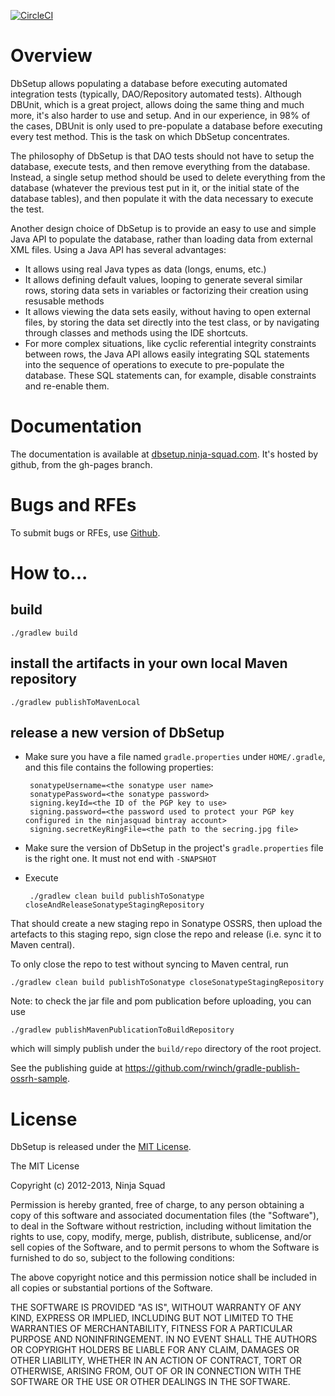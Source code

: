 [![CircleCI](https://circleci.com/gh/Ninja-Squad/DbSetup.svg?style=svg)](https://circleci.com/gh/Ninja-Squad/DbSetup)

# Overview

DbSetup allows populating a database before executing automated integration tests (typically, DAO/Repository automated tests). 
Although DBUnit, which is a great project, allows doing the same thing and much more, it's also harder to use and setup. 
And in our experience, in 98% of the cases, DBUnit is only used to pre-populate a database before executing every test method. 
This is the task on which DbSetup concentrates.

The philosophy of DbSetup is that DAO tests should not have to setup the database, execute tests, and then remove everything from the database. 
Instead, a single setup method should be used to delete everything from the database (whatever the previous test put in it, or the initial state 
of the database tables), and then populate it with the data necessary to execute the test.

Another design choice of DbSetup is to provide an easy to use and simple Java API to populate the database, rather than loading data from external 
XML files. Using a Java API has several advantages:

   - It allows using real Java types as data (longs, enums, etc.)
   - It allows defining default values, looping to generate several similar rows, storing data sets in variables or factorizing their 
     creation using resusable methods
   - It allows viewing the data sets easily, without having to open external files, by storing the data set directly into the test class, 
     or by navigating through classes and methods using the IDE shortcuts.
   - For more complex situations, like cyclic referential integrity constraints between rows, the Java API allows easily integrating SQL 
     statements into the sequence of operations to execute to pre-populate the database. These SQL statements can, for example, disable 
     constraints and re-enable them.

# Documentation

The documentation is available at [dbsetup.ninja-squad.com](http://dbsetup.ninja-squad.com). It's hosted by github,
from the gh-pages branch.

# Bugs and RFEs

To submit bugs or RFEs, use [Github](https://github.com/Ninja-Squad/DbSetup/issues).

# How to...
## build

    ./gradlew build

## install the artifacts in your own local Maven repository
    
    ./gradlew publishToMavenLocal
    
## release a new version of DbSetup

 - Make sure you have a file named `gradle.properties` under `HOME/.gradle`, and this file contains the following 
properties:

        sonatypeUsername=<the sonatype user name>
        sonatypePassword=<the sonatype password>       
        signing.keyId=<the ID of the PGP key to use>
        signing.password=<the password used to protect your PGP key configured in the ninjasquad bintray account>
        signing.secretKeyRingFile=<the path to the secring.jpg file>

 - Make sure the version of DbSetup in the project's `gradle.properties` file is the right one. It must not end with `-SNAPSHOT`
 - Execute
 
        ./gradlew clean build publishToSonatype closeAndReleaseSonatypeStagingRepository
        
That should create a new staging repo in Sonatype OSSRS, then upload the artefacts to this staging repo, 
sign close the repo and release (i.e. sync it to Maven central).

To only close the repo to test without syncing to Maven central, run

    ./gradlew clean build publishToSonatype closeSonatypeStagingRepository

Note: to check the jar file and pom publication before uploading, you can use 

    ./gradlew publishMavenPublicationToBuildRepository
    
which will simply publish under the `build/repo` directory of the root project.

See the publishing guide at https://github.com/rwinch/gradle-publish-ossrh-sample.

# License

DbSetup is released under the [MIT License](http://en.wikipedia.org/wiki/MIT_License).

The MIT License

Copyright (c) 2012-2013, Ninja Squad

Permission is hereby granted, free of charge, to any person obtaining a copy
of this software and associated documentation files (the "Software"), to deal
in the Software without restriction, including without limitation the rights
to use, copy, modify, merge, publish, distribute, sublicense, and/or sell
copies of the Software, and to permit persons to whom the Software is
furnished to do so, subject to the following conditions:

The above copyright notice and this permission notice shall be included in
all copies or substantial portions of the Software.

THE SOFTWARE IS PROVIDED "AS IS", WITHOUT WARRANTY OF ANY KIND, EXPRESS OR
IMPLIED, INCLUDING BUT NOT LIMITED TO THE WARRANTIES OF MERCHANTABILITY,
FITNESS FOR A PARTICULAR PURPOSE AND NONINFRINGEMENT. IN NO EVENT SHALL THE
AUTHORS OR COPYRIGHT HOLDERS BE LIABLE FOR ANY CLAIM, DAMAGES OR OTHER
LIABILITY, WHETHER IN AN ACTION OF CONTRACT, TORT OR OTHERWISE, ARISING FROM,
OUT OF OR IN CONNECTION WITH THE SOFTWARE OR THE USE OR OTHER DEALINGS IN
THE SOFTWARE.
